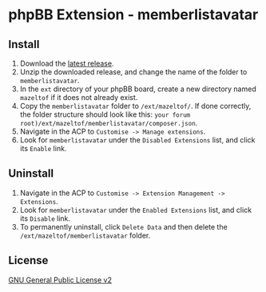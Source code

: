 phpBB Extension - memberlistavatar
=====================

## Install

1. Download the [latest release](https://github.com/ad0726/memberlistavatar/releases).
2. Unzip the downloaded release, and change the name of the folder to `memberlistavatar`.
3. In the `ext` directory of your phpBB board, create a new directory named `mazeltof` if it does not already exist.
4. Copy the `memberlistavatar` folder to `/ext/mazeltof/`. If done correctly, the folder structure should look like this: `your forum root)/ext/mazeltof/memberlistavatar/composer.json`.
5. Navigate in the ACP to `Customise -> Manage extensions`.
6. Look for `memberlistavatar` under the `Disabled Extensions` list, and click its `Enable` link.

## Uninstall

1. Navigate in the ACP to `Customise -> Extension Management -> Extensions`.
2. Look for `memberlistavatar` under the `Enabled Extensions` list, and click its `Disable` link.
3. To permanently uninstall, click `Delete Data` and then delete the `/ext/mazeltof/memberlistavatar` folder.

## License

[GNU General Public License v2](http://opensource.org/licenses/GPL-2.0)
